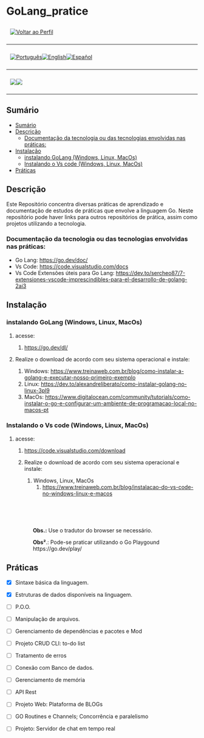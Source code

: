 <p align="center">
  <h1>
    GoLang_pratice
  </h1>
</p>

<div style="display: flex; align-items: center; padding: 10px;">
  <span>
    <a href="https://github.com/rocunha09/">
        <img src="https://img.shields.io/badge/-Home-black?style=for-the-badge" alt="Voltar ao Perfil">
    </a>
</span>
</div>

---

<div style="display: flex; align-items: center; padding: 10px;">
  <span>
    <a href="https://github.com/rocunha09/go_pratice/blob/main/README.md">
      <img src="https://img.shields.io/badge/-Português-green?style=for-the-badge" alt="Português">
    </a>
  </span>

  <span>
    <a href="https://github.com/rocunha09/go_pratice/blob/main/README_EN.md">
      <img src="https://img.shields.io/badge/-English-blue?style=for-the-badge" alt="English">
    </a>
  </span>

  <span>
    <a href="https://github.com/rocunha09/go_pratice/blob/main/README_ES.md">
      <img src="https://img.shields.io/badge/-Español-red?style=for-the-badge" alt="Español">
    </a>
  </span>
</div>

---

<div style="display: flex; align-items: center; padding: 10px;">
  <span>
    <img src="https://img.shields.io/badge/Go-00ADD8?style=for-the-badge&logo=go&logoColor=white" />
  </span>
  <span>
    <img src="https://img.shields.io/badge/VSCode-0078D4?style=for-the-badge&logo=visual%20studio%20code&logoColor=white" />
  </span>
</div>

---

## Sumário

- [Sumário](#sumário)
- [Descrição](#descrição)
  - [Documentação da tecnologia ou das tecnologias envolvidas nas práticas:](#documentação-da-tecnologia-ou-das-tecnologias-envolvidas-nas-práticas)
- [Instalação](#instalação)
  - [instalando GoLang (Windows, Linux, MacOs)](#instalando-golang-windows-linux-macos)
  - [Instalando o Vs code (Windows, Linux, MacOs)](#instalando-o-vs-code-windows-linux-macos)
- [Práticas](#práticas)


## Descrição

Este Repositório concentra diversas práticas de aprendizado e documentação de estudos de práticas que envolve a linguagem Go.
Neste repositório pode haver links para outros repositórios de prática, assim como projetos utilizando a tecnologia.

### Documentação da tecnologia ou das tecnologias envolvidas nas práticas:
- Go Lang: https://go.dev/doc/
- Vs Code: https://code.visualstudio.com/docs
- Vs Code  Extensões úteis para Go Lang: https://dev.to/sercheo87/7-extensiones-vscode-imprescindibles-para-el-desarrollo-de-golang-2ai3

## Instalação

### instalando GoLang (Windows, Linux, MacOs)
1. acesse:
   1. https://go.dev/dl/ 

2. Realize o download de acordo com seu sistema operacional e instale:
   1. Windows: https://www.treinaweb.com.br/blog/como-instalar-a-golang-e-executar-nosso-primeiro-exemplo 
   2. Linux: https://dev.to/alexandreliberato/como-instalar-golang-no-linux-3pl9
   3. MacOs: https://www.digitalocean.com/community/tutorials/como-instalar-o-go-e-configurar-um-ambiente-de-programacao-local-no-macos-pt

### Instalando o Vs code (Windows, Linux, MacOs)
1. acesse:
   1. https://code.visualstudio.com/download
   
   2. Realize o download de acordo com seu sistema operacional e instale:
      1. Windows, Linux, MacOs
         1. https://www.treinaweb.com.br/blog/instalacao-do-vs-code-no-windows-linux-e-macos

<p style="margin-top: 80px; margin-left: 70px;">
  <strong>Obs.:</strong> Use o tradutor do browser se necessário.
</p>
<p style="margin-botton:80px; margin-left: 70px;">
  <strong>Obs²</strong>.: Pode-se praticar utilizando o Go Playgound https://go.dev/play/
</p>

## Práticas

- [x] Sintaxe básica da linguagem.
- [x] Estruturas de dados disponíveis na linguagem.
- [ ] P.O.O.
- [ ] Manipulação de arquivos.
- [ ] Gerenciamento de dependências e pacotes e Mod
- [ ] Projeto CRUD CLI: to-do list
- [ ] Tratamento de erros
- [ ] Conexão com Banco de dados.
- [ ] Gerenciamento de memória
- [ ] API Rest 
- [ ] Projeto Web: Plataforma de BLOGs
- [ ] GO Routines e Channels; Concorrência e paralelismo
- [ ] Projeto: Servidor de chat em tempo real


